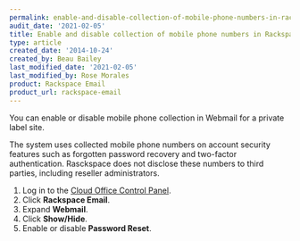 ```yaml
---
permalink: enable-and-disable-collection-of-mobile-phone-numbers-in-rackspace-webmail
audit_date: '2021-02-05'
title: Enable and disable collection of mobile phone numbers in Rackspace Webmail
type: article
created_date: '2014-10-24'
created_by: Beau Bailey
last_modified_date: '2021-02-05'
last_modified_by: Rose Morales
product: Rackspace Email
product_url: rackspace-email
---
```


You can enable or disable mobile phone collection in Webmail for a private label
site.

The system uses collected mobile phone numbers on account security
features such as forgotten password recovery and two-factor authentication.
Rasckspace does not disclose these numbers to third parties, including reseller
administrators.

1. Log in to the [Cloud Office Control Panel](https://cp.rackspace.com).
2. Click **Rackspace Email**.
3. Expand **Webmail**.
4. Click **Show/Hide**.
5. Enable or disable **Password Reset**.
